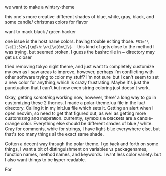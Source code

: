 we want to make a wintery-theme

this one's more creative. different shades of blue, white, gray, black, and some candle/ christmas colors for flavor

want to mack black / green hacker

one issue is the host name colors. having trouble editing those.
`PS1='\[\e[1;32m\]\u@\h:\w\[\e[0m\]\$ '`
this kind of gets close to the method I was trying. but seemed broken. I guess the bashrc file in ~ directory may get us closer

tried removing tokyo night theme, and just want to completely customize my own as I saw areas to improve, however, perhaps I'm conflicting with other software trying to color my stuff? I'm not sure, but I can't seem to set a new color for anything, which is crazy frustrating. Maybe it's just the punctuation that I can't but now even string coloring just doesn't work.

Okay, getting *something* working now, however, there' a long way to go in customizing these 2 themes.
I made a polar-theme.lua file in the lua/ directory. Calling it in my init.lua file which sets it. Getting an alert when I open neovim, so need to get that figured out, as well as getting more customizing and inspiration. currently, symbols & brackets are a candle-orange color. Everything else should be different shades of blue / white. Gray for comments, white for strings, I have light-blue everywhere else, but that's too many things all the exact same shade.


Gotten a decent way through the polar theme. I go back and forth on some things, I want a bit of distinguishment on variables vs packagenames, function names, method names, and keywords. I want less color variety. but I also want things to be hyper readable.

For
